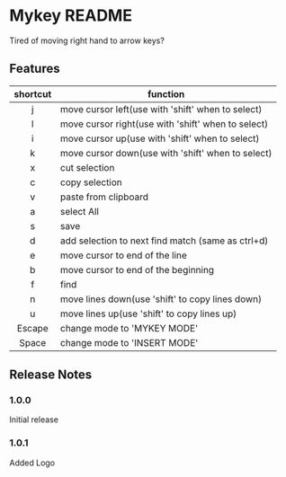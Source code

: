 # Mykey README

Tired of moving right hand to arrow keys?

## Features

| shortcut | function                                           |
| :------: | -------------------------------------------------- |
|    j     | move cursor left(use with 'shift' when to select)  |
|    l     | move cursor right(use with 'shift' when to select) |
|    i     | move cursor up(use with 'shift' when to select)    |
|    k     | move cursor down(use with 'shift' when to select)  |
|    x     | cut selection                                      |
|    c     | copy selection                                     |
|    v     | paste from clipboard                               |
|    a     | select All                                         |
|    s     | save                                               |
|    d     | add selection to next find match (same as ctrl+d)  |
|    e     | move cursor to end of the line                     |
|    b     | move cursor to end of the beginning                |
|    f     | find                                               |
|    n     | move lines down(use 'shift' to copy lines down)    |
|    u     | move lines up(use 'shift' to copy lines up)        |
|  Escape  | change mode to 'MYKEY MODE'                        |
|  Space   | change mode to 'INSERT MODE'                       |

## Release Notes

### 1.0.0

Initial release

### 1.0.1

Added Logo
